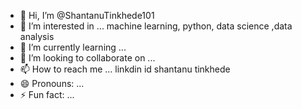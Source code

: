 - 👋 Hi, I’m @ShantanuTinkhede101
- 👀 I’m interested in ... machine learning, python, data science ,data analysis 
- 🌱 I’m currently learning ... 
- 💞️ I’m looking to collaborate on ...
- 📫 How to reach me ... linkdin id shantanu tinkhede 
- 😄 Pronouns: ...
- ⚡ Fun fact: ...

<!---
ShantanuTinkhede101/ShantanuTinkhede101 is a ✨ special ✨ repository because its `README.md` (this file) appears on your GitHub profile.
You can click the Preview link to take a look at your changes.
--->
